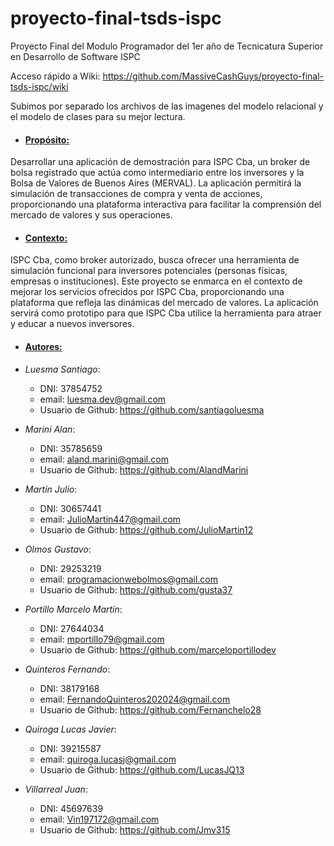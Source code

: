 # proyecto-final-tsds-ispc
Proyecto Final del Modulo Programador del 1er año de Tecnicatura Superior en Desarrollo de Software ISPC

Acceso rápido a Wiki: https://github.com/MassiveCashGuys/proyecto-final-tsds-ispc/wiki

<!-- Configurar el archivo readme especificando el propósito, el contexto, autores -->

Subimos por separado los archivos de las imagenes del modelo relacional y el modelo de clases para su mejor lectura.

* #### <u>Propósito:</u>
Desarrollar una aplicación de demostración para ISPC Cba, un broker de bolsa registrado que actúa como intermediario entre los inversores y la Bolsa de Valores de Buenos Aires (MERVAL). 
La aplicación permitirá la simulación de transacciones de compra y venta de acciones, proporcionando una plataforma interactiva para facilitar la comprensión del mercado de valores y sus operaciones.
* #### <u>Contexto:</u>
ISPC Cba, como broker autorizado, busca ofrecer una herramienta de simulación funcional para inversores potenciales (personas físicas, empresas o instituciones). 
Este proyecto se enmarca en el contexto de mejorar los servicios ofrecidos por ISPC Cba, proporcionando una plataforma que refleja las dinámicas del mercado de valores. La aplicación servirá como prototipo para que ISPC Cba utilice la herramienta para atraer y educar a nuevos inversores.
* #### <u>Autores:</u>

*  *Luesma Santiago*: 
    * DNI: 37854752 
    * email: luesma.dev@gmail.com
    * Usuario de Github: https://github.com/santiagoluesma 

*  *Marini Alan*: 
    * DNI: 35785659 
    * email: aland.marini@gmail.com
    * Usuario de Github: https://github.com/AlandMarini 

*  *Martín Julio*: 
    * DNI: 30657441
    * email: JulioMartin447@gmail.com
    * Usuario de Github: https://github.com/JulioMartin12 

*  *Olmos Gustavo*: 
    * DNI: 29253219
    * email: programacionwebolmos@gmail.com
    * Usuario de Github: https://github.com/gusta37 

*  *Portillo Marcelo Martin*: 
    * DNI: 27644034
    * email: mportillo79@gmail.com
    * Usuario de Github: https://github.com/marceloportillodev
 
*  *Quinteros Fernando*: 
    * DNI: 38179168
    * email: FernandoQuinteros202024@gmail.com
    * Usuario de Github: https://github.com/Fernanchelo28 

*  *Quiroga Lucas Javier*: 
    * DNI: 39215587
    * email: quiroga.lucasj@gmail.com
    * Usuario de Github: https://github.com/LucasJQ13 

*  *Villarreal Juan*: 
    * DNI: 45697639
    * email: Vin197172@gmail.com
    * Usuario de Github: https://github.com/Jmv315 








